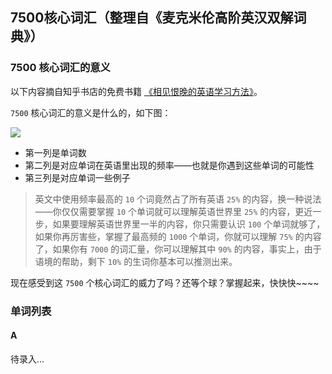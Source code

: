 ## 7500核心词汇（整理自《麦克米伦高阶英汉双解词典》）

### 7500 核心词汇的意义

以下内容摘自知乎书店的免费书籍 [《相见恨晚的英语学习方法》](https://www.zhihu.com/publications/book/119559236)。

`7500` 核心词汇的意义是什么的，如下图：

![](http://7xlolm.com1.z0.glb.clouddn.com/2018-02-05-150917.jpg)

* 第一列是单词数
* 第二列是对应单词在英语里出现的频率——也就是你遇到这些单词的可能性
* 第三列是对应单词一些例子

> 英文中使用频率最高的 `10` 个词竟然占了所有英语 `25%` 的内容，换一种说法——你仅仅需要掌握 `10` 个单词就可以理解英语世界里 `25%` 的内容，更近一步，如果要理解英语世界里一半的内容，你只需要认识 `100` 个单词就够了，如果你再厉害些，掌握了最高频的 `1000` 个单词，你就可以理解 `75%` 的内容了，如果你有 `7000` 的词汇量，你可以理解其中 `90%` 的内容，事实上，由于语境的帮助，剩下 `10%` 的生词你基本可以推测出来。

现在感受到这 `7500` 个核心词汇的威力了吗？还等个球？掌握起来，快快快~~~~

### 单词列表

#### A

待录入...